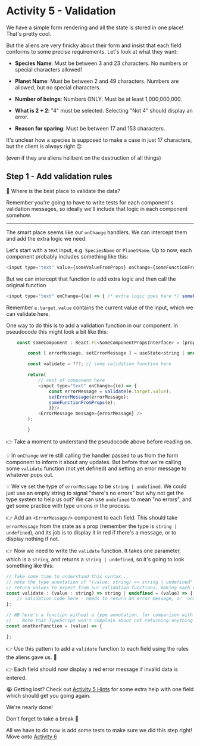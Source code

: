 # Activity 5 - Validation

We have a simple form rendering and all the state is stored in one place! That's pretty cool.

But the aliens are very finicky about their form and insist that each field conforms to some precise requirements. Let's look at what they want:

-   **Species Name**: Must be between 3 and 23 characters. No numbers or special characters allowed!

-   **Planet Name**: Must be between 2 and 49 characters. Numbers are allowed, but no special characters.

-   **Number of beings**: Numbers ONLY. Must be at least 1,000,000,000.

-   **What is 2 + 2**: "4" must be selected. Selecting "Not 4" should display an error.

-   **Reason for sparing**: Must be between 17 and 153 characters.

It's unclear how a species is supposed to make a case in just 17 characters, but the client is always right 🙃

(even if they are aliens hellbent on the destruction of all things)

## Step 1 - Add validation rules

🤔 Where is the best place to validate the data?

Remember you're going to have to write tests for each component's validation messages, so ideally we'll include that logic in each component somehow.

---

The smart place seems like our `onChange` handlers. We can intercept them and add the extra logic we need.

Let's start with a text input, e.g. `SpeciesName` or `PlanetName`. Up to now, each component probably includes something like this:

```JavaScript
<input type="text" value={someValueFromProps} onChange={someFunctionFromProps}/>
```

But we can intercept that function to add extra logic and then call the original function

```JavaScript
<input type="text" onChange={(e) => { /* extra logic goes here */ someFunctionFromProps(e); }}/>
```

Remember `e.target.value` contains the current value of the input, which we can validate here.

One way to do this is to add a validation function in our component. In pseudocode this might look a bit like this:

```JavaScript
	const someComponent : React.FC<SomeComponentPropsInterface> = (props) => {

		const [ errorMessage, setErrorMessage ] = useState<string | undefined>();

		const validate = ???; // some validation function here

		return(
			// rest of component here
			<input type="text" onChange={(e) => {
				const errorMessage = validate(e.target.value);
				setErrorMessage(errorMessage);
				someFunctionFromProps(e);
				}}/>
			<ErrorMessage message={errorMessage} />
		);

		}
```

👉 Take a moment to understand the pseudocode above before reading on.

💡 In `onChange` we're still calling the handler passed to us from the form component to inform it about any updates. But before that we're calling some `validate` function (not yet defined) and setting an error message to whatever pops out.

💡 We've set the type of `errorMessage` to be `string | undefined`. We could just use an empty string to signal "there's no errors" but why not get the type system to help us out? We can use `undefined` to mean "no errors", and get some practice with type unions in the process.

👉 Add an `<ErrorMessage/>` component to each field. This should take `errorMessage` from the state as a prop (remember the type is `string | undefined`), and its job is to display it in red if there's a message, or to display nothing if not.

👉 Now we need to write the `validate` function. It takes one parameter, which is a `string`, and returns a `string | undefined`, so it's going to look something like this:

```JavaScript
// Take some time to understand this syntax...
// note the type annotation of "(value: string) => string | undefined" - so TypeScript knows exactly what parameters and
// return values to expect from our validation functions, making each of them easy to write!
const validate : (value : string) => string | undefined = (value) => {
	// validation code here - needs to return an error message, or 'undefined' if no errors
};

// NB here's a function without a type annotation, for comparison with the syntax above
//    Note that TypeScript won't complain about not returning anything from this one, but it WILL complain if the above doesn't return. That's the advantage of telling TypeScript what we want our functions to return.
const anotherFunction = (value) => {

};

```

👉 Use this pattern to add a `validate` function to each field using the rules the aliens gave us. 👾

👉 Each field should now display a red error message if invalid data is entered.

😭 Getting lost? Check out [Activity 5 Hints](./activity_5_hints.md) for some extra help with one field which should get you going again.

We're nearly done!

Don't forget to take a break 🌯

All we have to do now is add some tests to make sure we did this step right! Move onto [Activity 6](./activity_6.md)
